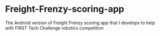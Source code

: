 # Freight-Frenzy-scoring-app
The Android version of Freight Frenzy scoring app that I develops to help with FIRST Tech Challenge robotics competition
